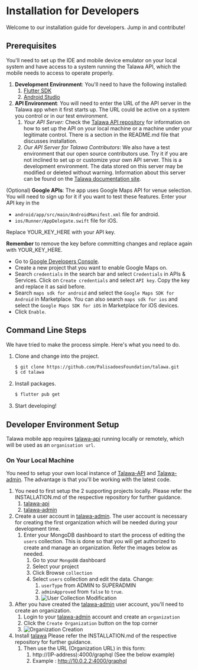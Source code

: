 # Installation for Developers
Welcome to our installation guide for developers. Jump in and contribute!

## Prerequisites

You'll need to set up the IDE and mobile device emulator on your local system and have access to a system running the Talawa API, which the mobile needs to access to operate properly.

1. **Development Environment**: You'll need to have the following installed:
    1. [Flutter SDK](https://flutter.dev/docs/get-started/install)
    1. [Android Studio](https://developer.android.com/studio)
1. **API Environment**: You will need to enter the URL of the API server in the Talawa app when it first starts up. The URL could be active on a system you control or in our test environment.
    1. *Your API Server:* Check the [Talawa API repository](https://github.com/PalisadoesFoundation/talawa-api) for information on how to set up the API on your local machine or a machine under your legitimate control. There is a section in the README.md file that discusses installation.
    2. *Our API Server for Talawa Contributors*: We also have a test environment that our open source contributors use. Try it if you are not inclined to set up or customize your own API server. This is a development environment. The data stored on this server may be modified or deleted without warning. Information about this server can be found on the [Talawa documentation site](https://docs.talawa.io).
    
(Optional) **Google APIs**: The app uses Google Maps API for venue selection. You will need to sign up for it if you want to test these features. Enter your API key in the
- `android/app/src/main/AndroidManifest.xml` file for android.
- `ios/Runner/AppDelegate.swift` file for iOS.

Replace YOUR_KEY_HERE with your API key.

**Remember** to remove the key before committing changes and replace again with YOUR_KEY_HERE.

- Go to [Google Developers Console](https://console.cloud.google.com).
- Create a new project that you want to enable Google Maps on.
- Search `credentials` in the search bar and select `Credentials` in APIs & Services. Click on `Create credentials` and select `API key`. Copy the key and replace it as said before.
- Search `maps sdk for android` and select the `Google Maps SDK for Android` in Marketplace. You can also search `maps sdk for ios` and select the `Google Maps SDK for iOS` in Marketplace for iOS devices.
- Click `Enable`.

## Command Line Steps

We have tried to make the process simple. Here's what you need to do.

1. Clone and change into the project.
    ```sh
    $ git clone https://github.com/PalisadoesFoundation/talawa.git
    $ cd talawa
    ```
1. Install packages.
    ```sh
    $ flutter pub get
    ```
1. Start developing!

## Developer Environment Setup

Talawa mobile app requires [talawa-api](https://github.com/PalisadoesFoundation/talawa-api) running locally or remotely, which will be used as an `organisation url`. 

### On Your Local Machine

You need to setup your own local instance of [Talawa-API](https://github.com/PalisadoesFoundation/talawa-api) and [Talawa-admin](https://github.com/PalisadoesFoundation/talawa-admin). The advantage is that you'll be working with the latest code.

1. You need to first setup the 2 supporting projects locally. Please refer the INSTALLATION.md of the respective repository for further guidance.
    1. [talawa-api](https://github.com/PalisadoesFoundation/talawa-api)
    1. [talawa-admin](https://github.com/PalisadoesFoundation/talawa-admin)
1. Create a user account in [talawa-admin](https://github.com/PalisadoesFoundation/talawa-admin). The user account is necessary for creating the first organization which will be needed during your development time.
    1. Enter your MongoDB dashboard to start the process of editing the `users` collection. This is done so that you will get authorized to create and manage an organization. Refer the images below as needed.
        1. Go to your `MongoDB` dashboard
        1. Select your project
        1. Click Browse `collection` 
        1. Select `users` collection and edit the data. Change:
            1. `userType` from ADMIN to SUPERADMIN
            1. `adminApproved` from `false` to `true`. 
            1. ![User Collection Modification](https://user-images.githubusercontent.com/64683098/212524445-d2f59670-1ffd-462f-b6fe-09c10065976c.jpg)
1. After you have created the [talawa-admin](https://github.com/PalisadoesFoundation/talawa-admin) user account, you'll need to create an organization.
    1.  Login to your [talawa-admin](https://github.com/PalisadoesFoundation/talawa-admin) account and create an `organization`
    1.  Click the `Create Organization` button on the top corner
    1.  ![Organization Creation](https://user-images.githubusercontent.com/64683098/212369627-bc4e49fc-bf84-4ee2-b99b-12720c996308.PNG)
1. Install [talawa](https://github.com/PalisadoesFoundation/talawa) Please refer the INSTALLATION.md of the respective repository for further guidance.
    1. Then use the URL (Organization URL) in this form:
        1. http://(IP-address):4000/graphql (See the below example) 
        1. Example : http://10.0.2.2:4000/graphql
